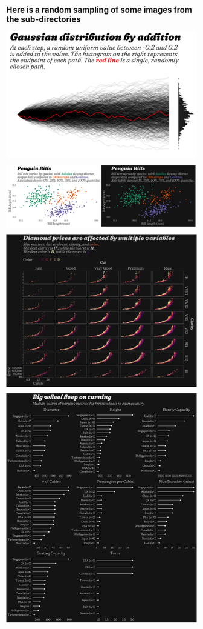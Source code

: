 
## Here is a random sampling of some images from the sub-directories

![](./generated_data/gaussian_dist_by_addition.jpg)

![](./penguins/penguin_bills_both.jpg)

![](./diamonds/diamond_price_facets.jpg)

![](./tidy_tuesday/week_32_ferris_wheel_summaries.jpg)
